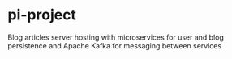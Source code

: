 # pi-project

Blog articles server hosting with microservices for user and blog persistence and Apache Kafka for messaging between services
